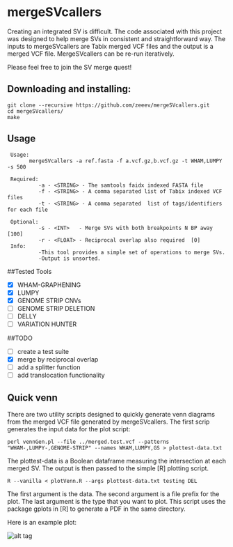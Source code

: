 # mergeSVcallers
Creating an integrated SV is difficult.  The code associated with this project was designed to help merge SVs in consistent and straightforward way.  The inputs to mergeSVcallers are Tabix merged VCF files and the output is a merged VCF file.  MergeSVcallers can be re-run iteratively. 

Please feel free to join the SV merge quest!

## Downloading and installing:
```
git clone --recursive https://github.com/zeeev/mergeSVcallers.git
cd mergeSVcallers/
make
```

## Usage

```
 Usage:
       mergeSVcallers -a ref.fasta -f a.vcf.gz,b.vcf.gz -t WHAM,LUMPY -s 500

 Required:
          -a - <STRING> - The samtools faidx indexed FASTA file
          -f - <STRING> - A comma separated list of Tabix indexed VCF files
          -t - <STRING> - A comma separated  list of tags/identifiers for each file

 Optional:
          -s - <INT>   - Merge SVs with both breakpoints N BP away [100]
          -r - <FLOAT> - Reciprocal overlap also required  [0]
 Info:
          -This tool provides a simple set of operations to merge SVs.
          -Output is unsorted.
```
##Tested Tools
 - [X] WHAM-GRAPHENING
 - [X] LUMPY
 - [X] GENOME STRIP CNVs
 - [ ] GENOME STRIP DELETION
 - [ ] DELLY
 - [ ] VARIATION HUNTER

##TODO
- [ ] create a test suite
- [X] merge by reciprocal overlap
- [ ] add a splitter function
- [ ] add translocation functionality 

## Quick venn

There are two utility scripts designed to quickly generate venn diagrams from the merged VCF file generated by mergeSVcallers.  The first scrip generates the input data for the plot script:

```
perl vennGen.pl --file ../merged.test.vcf --patterns "WHAM-,LUMPY-,GENOME-STRIP" --names WHAM,LUMPY,GS > plottest-data.txt
``` 

The plottest-data is a Boolean dataframe measuring the intersection at each merged SV.  The output is then passed to the simple [R] plotting script.  

```
R --vanilla < plotVenn.R --args plottest-data.txt testing DEL
```

The first argument is the data.  The second argument is a file prefix for the plot.  The last argument is the type that you want to plot.  This script uses the package gplots in [R] to generate a PDF in the same directory. 

Here is an example plot:

![alt tag](https://github.com/zeeev/mergeSVcallers/blob/master/figs/testing_DEL_TueDec08_13_07_39.png)
 
